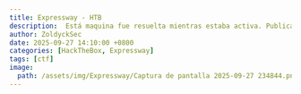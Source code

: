 ```yaml
---
title: Expressway - HTB
description:  Está maquina fue resuelta mientras estaba activa. Publicado tras su retiro oficial según las normas de HackTheBox.
author: ZoldyckSec
date: 2025-09-27 14:10:00 +0800
categories: [HackTheBox, Expressway]
tags: [ctf]
image:
  path: /assets/img/Expressway/Captura de pantalla 2025-09-27 234844.png
---
```

